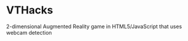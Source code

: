 VTHacks
=======

2-dimensional Augmented Reality game in HTML5/JavaScript that uses webcam detection
